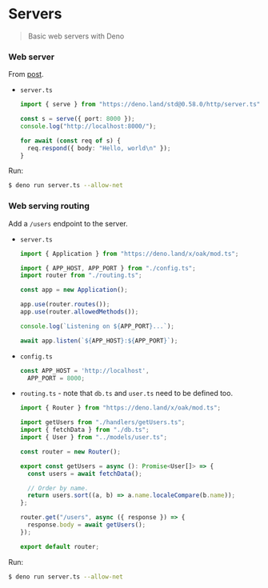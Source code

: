 # Servers
> Basic web servers with Deno


### Web server

From [post](https://medium.com/@nikhilsharmarockstar21/getting-started-with-deno-js-fa2154f8657e).

- `server.ts`
    ```typescript
    import { serve } from "https://deno.land/std@0.58.0/http/server.ts";

    const s = serve({ port: 8000 });
    console.log("http://localhost:8000/");

    for await (const req of s) {
      req.respond({ body: "Hello, world\n" });
    }
    ```
    
Run:

```sh
$ deno run server.ts --allow-net
```


### Web serving routing

Add a `/users` endpoint to the server.

- `server.ts`
    ```typescript
    import { Application } from "https://deno.land/x/oak/mod.ts";

    import { APP_HOST, APP_PORT } from "./config.ts";
    import router from "./routing.ts";

    const app = new Application();

    app.use(router.routes());
    app.use(router.allowedMethods());

    console.log(`Listening on ${APP_PORT}...`);

    await app.listen(`${APP_HOST}:${APP_PORT}`);
    ```
- `config.ts`
    ```typescript
    const APP_HOST = 'http://localhost',
      APP_PORT = 8000; 
    ```
- `routing.ts` - note that `db.ts` and `user.ts` need to be defined too.
    ```typescript
    import { Router } from "https://deno.land/x/oak/mod.ts";
    
    import getUsers from "./handlers/getUsers.ts";
    import { fetchData } from "./db.ts";
    import { User } from "../models/user.ts";
    
    const router = new Router();
    
    export const getUsers = async (): Promise<User[]> => {
      const users = await fetchData();

      // Order by name.
      return users.sort((a, b) => a.name.localeCompare(b.name));
    };
    
    router.get("/users", async ({ response }) => {
      response.body = await getUsers();
    });

    export default router;
    ```

Run:

```sh
$ deno run server.ts --allow-net
```
